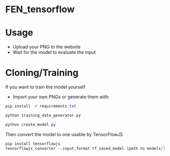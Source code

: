 # FEN_tensorflow

# Usage
- Upload your PNG to the website 
- Wait for the model to evaluate the input

# Cloning/Training
If you want to train the model yourself

- Import your own PNGs or generate them with: 
```powershell
pip install -r requirements.txt
```
```powershell
python training_data_generator.py
```
```powershell
python create_model.py
```
Then convert the model to one usable by TensorFlowJS
```powershell
pip install tensorflowjs
tensorflowjs_converter --input_format tf_saved_model [path to models/] [output dir]
```
